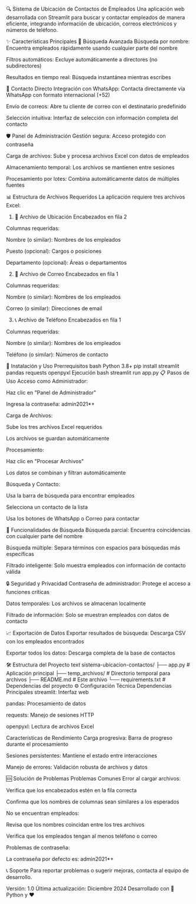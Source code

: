 🔍 Sistema de Ubicación de Contactos de Empleados
Una aplicación web desarrollada con Streamlit para buscar y contactar empleados de manera eficiente, integrando información de ubicación, correos electrónicos y números de teléfono.

✨ Características Principales
🔎 Búsqueda Avanzada
Búsqueda por nombre: Encuentra empleados rápidamente usando cualquier parte del nombre

Filtros automáticos: Excluye automáticamente a directores (no subdirectores)

Resultados en tiempo real: Búsqueda instantánea mientras escribes

📱 Contacto Directo
Integración con WhatsApp: Contacta directamente vía WhatsApp con formato internacional (+52)

Envío de correos: Abre tu cliente de correo con el destinatario predefinido

Selección intuitiva: Interfaz de selección con información completa del contacto

🛡️ Panel de Administración
Gestión segura: Acceso protegido con contraseña

Carga de archivos: Sube y procesa archivos Excel con datos de empleados

Almacenamiento temporal: Los archivos se mantienen entre sesiones

Procesamiento por lotes: Combina automáticamente datos de múltiples fuentes

📊 Estructura de Archivos Requeridos
La aplicación requiere tres archivos Excel:

1. 📍 Archivo de Ubicación
Encabezados en fila 2

Columnas requeridas:

Nombre (o similar): Nombres de los empleados

Puesto (opcional): Cargos o posiciones

Departamento (opcional): Áreas o departamentos

2. 📧 Archivo de Correo
Encabezados en fila 1

Columnas requeridas:

Nombre (o similar): Nombres de los empleados

Correo (o similar): Direcciones de email

3. 📞 Archivo de Teléfono
Encabezados en fila 1

Columnas requeridas:

Nombre (o similar): Nombres de los empleados

Teléfono (o similar): Números de contacto

🚀 Instalación y Uso
Prerrequisitos
bash
Python 3.8+
pip install streamlit pandas requests openpyxl
Ejecución
bash
streamlit run app.py
📋 Pasos de Uso
Acceso como Administrador:

Haz clic en "Panel de Administrador"

Ingresa la contraseña: admin2021*+

Carga de Archivos:

Sube los tres archivos Excel requeridos

Los archivos se guardan automáticamente

Procesamiento:

Haz clic en "Procesar Archivos"

Los datos se combinan y filtran automáticamente

Búsqueda y Contacto:

Usa la barra de búsqueda para encontrar empleados

Selecciona un contacto de la lista

Usa los botones de WhatsApp o Correo para contactar

🎯 Funcionalidades de Búsqueda
Búsqueda parcial: Encuentra coincidencias con cualquier parte del nombre

Búsqueda múltiple: Separa términos con espacios para búsquedas más específicas

Filtrado inteligente: Solo muestra empleados con información de contacto válida

🔒 Seguridad y Privacidad
Contraseña de administrador: Protege el acceso a funciones críticas

Datos temporales: Los archivos se almacenan localmente

Filtrado de información: Solo se muestran empleados con datos de contacto

📈 Exportación de Datos
Exportar resultados de búsqueda: Descarga CSV con los empleados encontrados

Exportar todos los datos: Descarga completa de la base de contactos

🛠️ Estructura del Proyecto
text
sistema-ubicacion-contactos/
├── app.py                 # Aplicación principal
├── temp_archivos/         # Directorio temporal para archivos
├── README.md             # Este archivo
└── requirements.txt      # Dependencias del proyecto
⚙️ Configuración Técnica
Dependencias Principales
streamlit: Interfaz web

pandas: Procesamiento de datos

requests: Manejo de sesiones HTTP

openpyxl: Lectura de archivos Excel

Características de Rendimiento
Carga progresiva: Barra de progreso durante el procesamiento

Sesiones persistentes: Mantiene el estado entre interacciones

Manejo de errores: Validación robusta de archivos y datos

🆘 Solución de Problemas
Problemas Comunes
Error al cargar archivos:

Verifica que los encabezados estén en la fila correcta

Confirma que los nombres de columnas sean similares a los esperados

No se encuentran empleados:

Revisa que los nombres coincidan entre los tres archivos

Verifica que los empleados tengan al menos teléfono o correo

Problemas de contraseña:

La contraseña por defecto es: admin2021*+

📞 Soporte
Para reportar problemas o sugerir mejoras, contacta al equipo de desarrollo.

Versión: 1.0
Última actualización: Diciembre 2024
Desarrollado con 🐍 Python y ❤️
